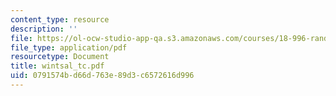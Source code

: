 ```yaml
---
content_type: resource
description: ''
file: https://ol-ocw-studio-app-qa.s3.amazonaws.com/courses/18-996-random-matrix-theory-and-its-applications-spring-2004/0791574bd66d763e89d3c6572616d996_wintsal_tc.pdf
file_type: application/pdf
resourcetype: Document
title: wintsal_tc.pdf
uid: 0791574b-d66d-763e-89d3-c6572616d996
---
```

